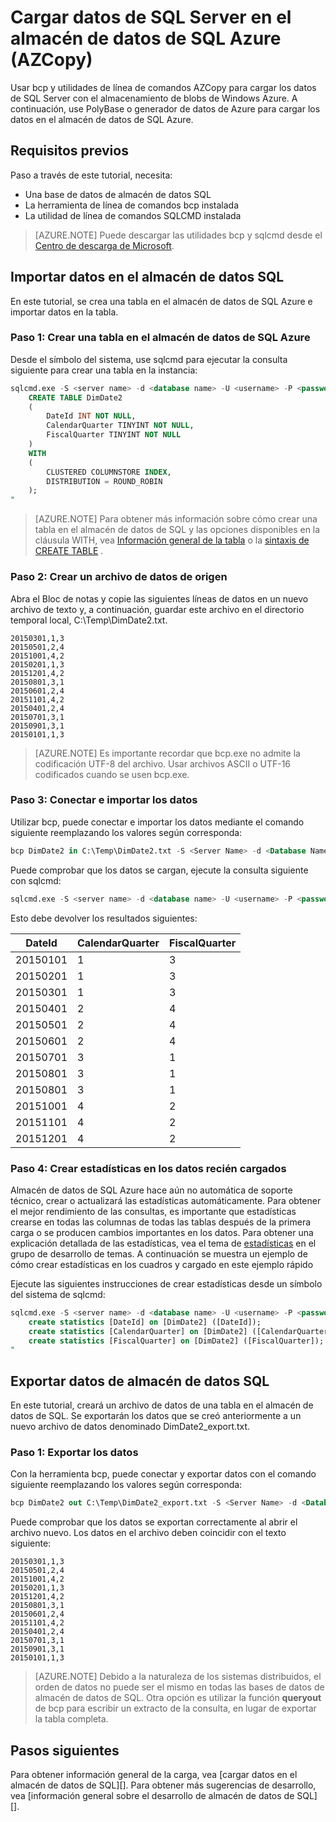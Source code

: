 <properties
   pageTitle="Cargar datos de SQL Server en el almacén de datos de SQL Azure (PolyBase) | Microsoft Azure"
   description="Utiliza bcp para exportar datos de SQL Server a archivos sin formato, AZCopy para importar datos con el almacenamiento de blobs de Windows Azure y PolyBase para recopilar los datos en el almacén de datos de SQL Azure."
   services="sql-data-warehouse"
   documentationCenter="NA"
   authors="ckarst"
   manager="barbkess"
   editor=""/>

<tags
   ms.service="sql-data-warehouse"
   ms.devlang="NA"
   ms.topic="get-started-article"
   ms.tgt_pltfrm="NA"
   ms.workload="data-services"
   ms.date="06/30/2016"
   ms.author="cakarst;barbkess;sonyama"/>


# <a name="load-data-from-sql-server-into-azure-sql-data-warehouse-azcopy"></a>Cargar datos de SQL Server en el almacén de datos de SQL Azure (AZCopy)

Usar bcp y utilidades de línea de comandos AZCopy para cargar los datos de SQL Server con el almacenamiento de blobs de Windows Azure. A continuación, use PolyBase o generador de datos de Azure para cargar los datos en el almacén de datos de SQL Azure. 


## <a name="prerequisites"></a>Requisitos previos

Paso a través de este tutorial, necesita:

- Una base de datos de almacén de datos SQL
- La herramienta de línea de comandos bcp instalada
- La utilidad de línea de comandos SQLCMD instalada

>[AZURE.NOTE] Puede descargar las utilidades bcp y sqlcmd desde el [Centro de descarga de Microsoft][].

## <a name="import-data-into-sql-data-warehouse"></a>Importar datos en el almacén de datos SQL

En este tutorial, se crea una tabla en el almacén de datos de SQL Azure e importar datos en la tabla.

### <a name="step-1-create-a-table-in-azure-sql-data-warehouse"></a>Paso 1: Crear una tabla en el almacén de datos de SQL Azure

Desde el símbolo del sistema, use sqlcmd para ejecutar la consulta siguiente para crear una tabla en la instancia:

```sql
sqlcmd.exe -S <server name> -d <database name> -U <username> -P <password> -I -Q "
    CREATE TABLE DimDate2
    (
        DateId INT NOT NULL,
        CalendarQuarter TINYINT NOT NULL,
        FiscalQuarter TINYINT NOT NULL
    )
    WITH
    (
        CLUSTERED COLUMNSTORE INDEX,
        DISTRIBUTION = ROUND_ROBIN
    );
"
```

>[AZURE.NOTE] Para obtener más información sobre cómo crear una tabla en el almacén de datos de SQL y las opciones disponibles en la cláusula WITH, vea [Información general de la tabla][] o la [sintaxis de CREATE TABLE][] .

### <a name="step-2-create-a-source-data-file"></a>Paso 2: Crear un archivo de datos de origen

Abra el Bloc de notas y copie las siguientes líneas de datos en un nuevo archivo de texto y, a continuación, guardar este archivo en el directorio temporal local, C:\Temp\DimDate2.txt.

```
20150301,1,3
20150501,2,4
20151001,4,2
20150201,1,3
20151201,4,2
20150801,3,1
20150601,2,4
20151101,4,2
20150401,2,4
20150701,3,1
20150901,3,1
20150101,1,3
```

> [AZURE.NOTE] Es importante recordar que bcp.exe no admite la codificación UTF-8 del archivo. Usar archivos ASCII o UTF-16 codificados cuando se usen bcp.exe.

### <a name="step-3-connect-and-import-the-data"></a>Paso 3: Conectar e importar los datos
Utilizar bcp, puede conectar e importar los datos mediante el comando siguiente reemplazando los valores según corresponda:

```sql
bcp DimDate2 in C:\Temp\DimDate2.txt -S <Server Name> -d <Database Name> -U <Username> -P <password> -q -c -t  ','
```

Puede comprobar que los datos se cargan, ejecute la consulta siguiente con sqlcmd:

```sql
sqlcmd.exe -S <server name> -d <database name> -U <username> -P <password> -I -Q "SELECT * FROM DimDate2 ORDER BY 1;"
```

Esto debe devolver los resultados siguientes:

DateId |CalendarQuarter |FiscalQuarter
----------- |--------------- |-------------
20150101 |1 |3
20150201 |1 |3
20150301 |1 |3
20150401 |2 |4
20150501 |2 |4
20150601 |2 |4
20150701 |3 |1
20150801 |3 |1
20150801 |3 |1
20151001 |4 |2
20151101 |4 |2
20151201 |4 |2

### <a name="step-4-create-statistics-on-your-newly-loaded-data"></a>Paso 4: Crear estadísticas en los datos recién cargados

Almacén de datos de SQL Azure hace aún no automática de soporte técnico, crear o actualizará las estadísticas automáticamente. Para obtener el mejor rendimiento de las consultas, es importante que estadísticas crearse en todas las columnas de todas las tablas después de la primera carga o se producen cambios importantes en los datos. Para obtener una explicación detallada de las estadísticas, vea el tema de [estadísticas][] en el grupo de desarrollo de temas. A continuación se muestra un ejemplo de cómo crear estadísticas en los cuadros y cargado en este ejemplo rápido

Ejecute las siguientes instrucciones de crear estadísticas desde un símbolo del sistema de sqlcmd:

```sql
sqlcmd.exe -S <server name> -d <database name> -U <username> -P <password> -I -Q "
    create statistics [DateId] on [DimDate2] ([DateId]);
    create statistics [CalendarQuarter] on [DimDate2] ([CalendarQuarter]);
    create statistics [FiscalQuarter] on [DimDate2] ([FiscalQuarter]);
"
```

## <a name="export-data-from-sql-data-warehouse"></a>Exportar datos de almacén de datos SQL
En este tutorial, creará un archivo de datos de una tabla en el almacén de datos de SQL. Se exportarán los datos que se creó anteriormente a un nuevo archivo de datos denominado DimDate2_export.txt.

### <a name="step-1-export-the-data"></a>Paso 1: Exportar los datos

Con la herramienta bcp, puede conectar y exportar datos con el comando siguiente reemplazando los valores según corresponda:

```sql
bcp DimDate2 out C:\Temp\DimDate2_export.txt -S <Server Name> -d <Database Name> -U <Username> -P <password> -q -c -t ','
```
Puede comprobar que los datos se exportan correctamente al abrir el archivo nuevo. Los datos en el archivo deben coincidir con el texto siguiente:

```
20150301,1,3
20150501,2,4
20151001,4,2
20150201,1,3
20151201,4,2
20150801,3,1
20150601,2,4
20151101,4,2
20150401,2,4
20150701,3,1
20150901,3,1
20150101,1,3
```

>[AZURE.NOTE] Debido a la naturaleza de los sistemas distribuidos, el orden de datos no puede ser el mismo en todas las bases de datos de almacén de datos de SQL. Otra opción es utilizar la función **queryout** de bcp para escribir un extracto de la consulta, en lugar de exportar la tabla completa.

## <a name="next-steps"></a>Pasos siguientes
Para obtener información general de la carga, vea [cargar datos en el almacén de datos de SQL][].
Para obtener más sugerencias de desarrollo, vea [información general sobre el desarrollo de almacén de datos de SQL][].

<!--Image references-->

<!--Article references-->

[Cargar datos en el almacén de datos SQL]: ./sql-data-warehouse-overview-load.md
[Información general sobre el desarrollo de almacén de datos SQL]: ./sql-data-warehouse-overview-develop.md
[Información general de la tabla]: ./sql-data-warehouse-tables-overview.md
[Estadísticas]: ./sql-data-warehouse-tables-statistics.md

<!--MSDN references-->
[bcp]: https://msdn.microsoft.com/library/ms162802.aspx
[Sintaxis de CREATE TABLE]: https://msdn.microsoft.com/library/mt203953.aspx

<!--Other Web references-->
[Centro de descarga de Microsoft]: https://www.microsoft.com/download/details.aspx?id=36433
